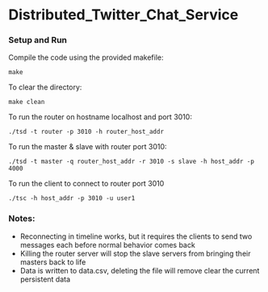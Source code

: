 # Distributed_Twitter_Chat_Service

### Setup and Run
Compile the code using the provided makefile:

    make

To clear the directory:
   
    make clean

To run the router on hostname localhost and port 3010:

    ./tsd -t router -p 3010 -h router_host_addr
    
To run the master & slave with router port 3010:

    ./tsd -t master -q router_host_addr -r 3010 -s slave -h host_addr -p 4000
    
To run the client to connect to router port 3010

    ./tsc -h host_addr -p 3010 -u user1
 
### Notes:
 * Reconnecting in timeline works, but it requires the clients to send two messages each before normal behavior comes back
 * Killing the router server will stop the slave servers from bringing their masters back to life
 * Data is written to data.csv, deleting the file will remove clear the current persistent data

